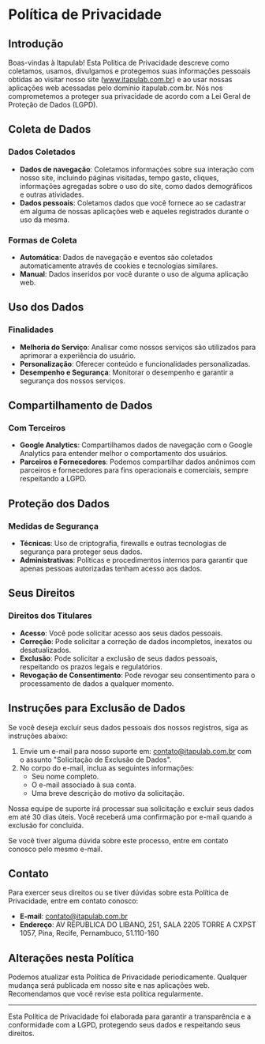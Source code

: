 # Política de Privacidade

## Introdução

Boas-vindas à Itapulab! Esta Política de Privacidade descreve como coletamos, usamos, divulgamos e protegemos suas informações pessoais obtidas ao visitar nosso site (www.itapulab.com.br) e ao usar nossas aplicações web acessadas pelo domínio itapulab.com.br. Nós nos comprometemos a proteger sua privacidade de acordo com a Lei Geral de Proteção de Dados (LGPD).

## Coleta de Dados

### Dados Coletados

- **Dados de navegação**: Coletamos informações sobre sua interação com nosso site, incluindo páginas visitadas, tempo gasto, cliques, informações agregadas sobre o uso do site, como dados demográficos e outras atividades.
- **Dados pessoais**: Coletamos dados que você fornece ao se cadastrar em alguma de nossas aplicações web e aqueles registrados durante o uso da mesma.

### Formas de Coleta

- **Automática**: Dados de navegação e eventos são coletados automaticamente através de cookies e tecnologias similares.
- **Manual**: Dados inseridos por você durante o uso de alguma aplicação web.

## Uso dos Dados

### Finalidades

- **Melhoria do Serviço**: Analisar como nossos serviços são utilizados para aprimorar a experiência do usuário.
- **Personalização**: Oferecer conteúdo e funcionalidades personalizadas.
- **Desempenho e Segurança**: Monitorar o desempenho e garantir a segurança dos nossos serviços.

## Compartilhamento de Dados

### Com Terceiros

- **Google Analytics**: Compartilhamos dados de navegação com o Google Analytics para entender melhor o comportamento dos usuários.
- **Parceiros e Fornecedores**: Podemos compartilhar dados anônimos com parceiros e fornecedores para fins operacionais e comerciais, sempre respeitando a LGPD.

## Proteção dos Dados

### Medidas de Segurança

- **Técnicas**: Uso de criptografia, firewalls e outras tecnologias de segurança para proteger seus dados.
- **Administrativas**: Políticas e procedimentos internos para garantir que apenas pessoas autorizadas tenham acesso aos dados.

## Seus Direitos

### Direitos dos Titulares

- **Acesso**: Você pode solicitar acesso aos seus dados pessoais.
- **Correção**: Pode solicitar a correção de dados incompletos, inexatos ou desatualizados.
- **Exclusão**: Pode solicitar a exclusão de seus dados pessoais, respeitando os prazos legais e regulatórios.
- **Revogação de Consentimento**: Pode revogar seu consentimento para o processamento de dados a qualquer momento.

## Instruções para Exclusão de Dados

Se você deseja excluir seus dados pessoais dos nossos registros, siga as instruções abaixo:

1. Envie um e-mail para nosso suporte em: [contato@itapulab.com.br](mailto:contato@itapulab.com.br) com o assunto "Solicitação de Exclusão de Dados".
2. No corpo do e-mail, inclua as seguintes informações:
    - Seu nome completo.
    - O e-mail associado à sua conta.
    - Uma breve descrição do motivo da solicitação.

Nossa equipe de suporte irá processar sua solicitação e excluir seus dados em até 30 dias úteis. Você receberá uma confirmação por e-mail quando a exclusão for concluída.

Se você tiver alguma dúvida sobre este processo, entre em contato conosco pelo mesmo e-mail.

## Contato

Para exercer seus direitos ou se tiver dúvidas sobre esta Política de Privacidade, entre em contato conosco:

- **E-mail**: contato@itapulab.com.br
- **Endereço**: AV REPUBLICA DO LIBANO, 251, SALA 2205 TORRE A CXPST 1057, Pina, Recife, Pernambuco, 51.110-160

## Alterações nesta Política

Podemos atualizar esta Política de Privacidade periodicamente. Qualquer mudança será publicada em nosso site e nas aplicações web. Recomendamos que você revise esta política regularmente.

---

Esta Política de Privacidade foi elaborada para garantir a transparência e a conformidade com a LGPD, protegendo seus dados e respeitando seus direitos.
